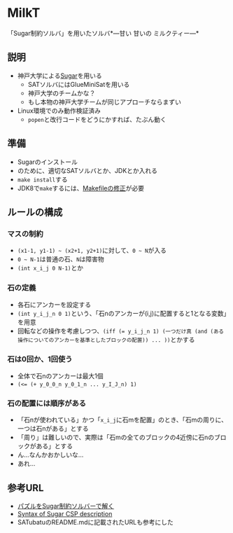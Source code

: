 # MilkT
「Sugar制約ソルバ」を用いたソルバ*―甘い 甘いの ミルクティー―*

## 説明

* 神戸大学による[Sugar](http://bach.istc.kobe-u.ac.jp/sugar/)を用いる
  * SATソルバにはGlueMiniSatを用いる
  * 神戸大学のチームかな？
  * もし本物の神戸大学チームが同じアプローチならまずい
* Linux環境でのみ動作検証済み
  * `popen`と改行コードをどうにかすれば、たぶん動く

## 準備

* Sugarのインストール
* のために、適切なSATソルバとか、JDKとか入れる
* `make install`する
* JDK8で`make`するには、[Makefileの修正](https://gist.github.com/lrks/46dab58e40734a43b43a)が必要

## ルールの構成

### マスの制約

* `(x1-1, y1-1) ~ (x2+1, y2+1)`に対して、`0 ~ N`が入る
* `0 ~ N-1`は普通の石、`N`は障害物
* `(int x_i_j 0 N-1)`とか

### 石の定義

* 各石にアンカーを設定する
* `(int y_i_j_n 0 1)`という、「石nのアンカーが(i,j)に配置すると1となる変数」を用意
* 回転などの操作を考慮しつつ、`(iff (= y_i_j_n 1) (一つだけ真 (and (ある操作についてのアンカーを基準としたブロックの配置)) ... ))`とかする

### 石は0回か、1回使う

* 全体で石nのアンカーは最大1個
* `(<= (+ y_0_0_n y_0_1_n ... y_I_J_n) 1)`

### 石の配置には順序がある

* 「石nが使われている」かつ「`x_i_j`に石mを配置」のとき、「石mの周りに、一つは石nがある」とする
* 「周り」は難しいので、実際は「石mの全てのブロックの4近傍に石nのブロックがある」とする
* ん...なんかおかしいな...
* あれ...

## 参考URL

* [パズルをSugar制約ソルバーで解く](http://bach.istc.kobe-u.ac.jp/sugar/puzzles/)
* [Syntax of Sugar CSP description](http://bach.istc.kobe-u.ac.jp/sugar/package/current/docs/syntax.html)
* SATubatuのREADME.mdに記載されたURLも参考にした

